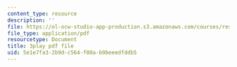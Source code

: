```yaml
---
content_type: resource
description: ''
file: https://ol-ocw-studio-app-production.s3.amazonaws.com/courses/res-15-003-shaping-the-future-of-work-15-662x-spring-2016/5e1e7fa32b9dc564f08ab9beeedfddb5_DidA5vk0h_U.pdf
file_type: application/pdf
resourcetype: Document
title: 3play pdf file
uid: 5e1e7fa3-2b9d-c564-f08a-b9beeedfddb5
---
```

